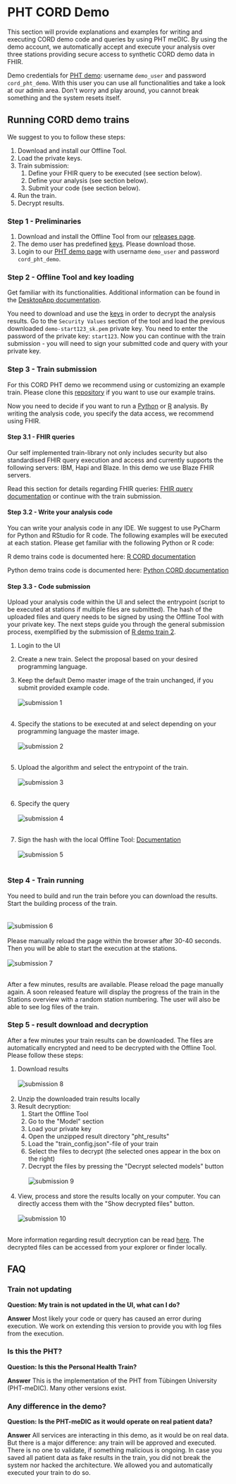 # PHT CORD Demo
This section will provide explanations and examples for writing and executing CORD demo code and queries by using PHT meDIC.
By using the demo account, we automatically accept and execute your analysis over three stations providing secure access to synthetic 
CORD demo data in FHIR.

Demo credentials for [PHT demo](https://demo.personalhealthtrain.de): username `demo_user` and password `cord_pht_demo`.
With this user you can use all functionalities and
take a look at our admin area. Don't worry and play around, you cannot break something and the system resets itself.

## Running CORD demo trains
We suggest to you to follow these steps:

1. Download and install our Offline Tool.
2. Load the private keys.
3. Train submission:
    1. Define your FHIR query to be executed (see section below).
    2. Define your analysis (see section below).
    3. Submit your code (see section below).
4. Run the train.
5. Decrypt results.


### Step 1 - Preliminaries
1. Download and install the Offline Tool from our [releases page](https://github.com/PHT-Medic/offline-tool/releases).
2. The demo user has predefined [keys](https://github.com/PHT-Medic/cord-pht-demo/tree/master/cord-demo-keys). Please download those.
3. Login to our [PHT demo page](https://demo.personalhealthtrain.de) with username `demo_user` and password `cord_pht_demo`.


### Step 2 - Offline Tool and key loading
 Get familiar with its functionalities. Additional information can be found in the
[DesktopApp documentation](../../guide/analyst/desktop_app.md).

You need to download and use the [keys](https://github.com/PHT-Medic/cord-pht-demo/tree/master/cord-demo-keys) in order 
to decrypt the analysis results.
Go to the `Security Values` section of the tool and load the previous downloaded `demo-start123_sk.pem` private key.
You need to enter the password of the private key: `start123`.
Now you can continue with the train submission - you will need to sign
your submitted code and query with your private key.

### Step 3 - Train submission
For this CORD PHT demo we recommend using or customizing an example train.
Please clone this [repository](https://github.com/PHT-Medic/cord-pht-demo) if you want to use our example trains.

Now you need to decide if you want to run a [Python](cord_python.md) or [R](cord_r.md) analysis.
By writing the analysis code, you specify the data access, we recommend using FHIR.

#### Step 3.1 - FHIR queries
Our self implemented train-library not only includes security but also standardised FHIR query execution and access and
currently supports the following servers: IBM, Hapi and Blaze. In this demo we use Blaze FHIR servers.

Read this section for details regarding FHIR queries:
[FHIR query documentation](cord_fhir.md) or continue with the train submission.

#### Step 3.2 - Write your analysis code
You can write your analysis code in any IDE. We suggest to use PyCharm for Python and RStudio for R code.
The following examples will be executed at each station. Please get familiar with the following Python or R code:

R demo trains code is documented here: [R CORD documentation](cord_r.md)

Python demo trains code is documented here: [Python CORD documentation](cord_python.md)


#### Step 3.3 - Code submission
Upload your analysis code within the UI and select the entrypoint (script to be executed at stations if multiple files are submitted).
The hash of the uploaded files and query needs to be signed by using the Offline Tool with your private key.
The next steps guide you through the general submission process, exemplified by the submission of [R demo train 2](https://github.com/PHT-Medic/cord-pht-demo/blob/master/R/demo-train-2.R).

1. Login to the UI
2. Create a new train. Select the proposal based on your desired programming language.
3. Keep the default Demo master image of the train unchanged, if you submit provided example code.
<br/><br/>
   ![submission 1](/images/demo/submission_1.png)
<br/><br/>
5. Specify the stations to be executed at and select depending on your programming language the master image.
<br/><br/>![submission 2](/images/demo/submission_2.png)<br/><br/>



7. Upload the algorithm and select the entrypoint of the train.
   <br/><br/>![submission 3](/images/demo/submission_3.png)<br/><br/>
8. Specify the query
   <br/><br/>![submission 4](/images/demo/submission_4.png)<br/><br/>
9. Sign the hash with the local Offline Tool: [Documentation](../../guide/analyst/desktop_app.md#sign-hash)
   <br/><br/> ![submission 5](/images/demo/submission_5.png)<br/><br/>


### Step 4 - Train running
You need to build and run the train before you can download the results.
Start the building process of the train.  
<br/><br/> ![submission 6](/images/demo/submission_6.png)<br/><br/>
Please manually reload the page within the browser after 30-40 seconds.
Then you will be able to start the execution at the stations.
<br/><br/> ![submission 7](/images/demo/submission_7.png)<br/><br/>

After a few minutes, results are available. Please reload the page manually again.
A soon released feature will display the progress of the train in the Stations overview with a random station numbering.
The user will also be able to see log files of the train.


### Step 5 - result download and decryption
After a few minutes your train results can be downloaded.
The files are automatically encrypted and need to be decrypted with the Offline Tool.
Please follow these steps:

1. Download results
<br/><br/> ![submission 8](/images/demo/submission_8.png)<br/><br/>
2. Unzip the downloaded train results locally
3. Result decryption:
    1. Start the Offline Tool
    2. Go to the "Model" section
    3. Load your private key
    4. Open the unzipped result directory "pht_results"
    5. Load the "train_config.json"-file of your train
    6. Select the files to decrypt (the selected ones appear in the box on the right)
    7. Decrypt the files by pressing the "Decrypt selected models" button
      <br/><br/> ![submission 9](/images/demo/submission_9.png)<br/><br/>
4. View, process and store the results locally on your computer.
You can directly access them with the "Show decrypted files" button.
   <br/><br/> ![submission 10](/images/demo/submission_10.png)<br/><br/>

More information regarding result decryption can be read [here](../../guide/analyst/desktop_app.md#decrypt-results).
The decrypted files can be accessed from your explorer or finder locally.

## FAQ
### Train not updating
**Question: My train is not updated in the UI, what can I do?**

**Answer** Most likely your code or query has caused an error during execution.
We work on extending this version to provide you with
log files from the execution.

### Is this the PHT?
**Question: Is this the Personal Health Train?**

**Answer** This is the implementation of the PHT from Tübingen University (PHT-meDIC). Many other versions exist.

### Any difference in the demo?
**Question: Is the PHT-meDIC as it would operate on real patient data?**

**Answer** All services are interacting in this demo, as it would be on real data.
But there is a major difference: any train will be approved and executed.
There is no one to validate, if something malicious is ongoing.
In case you saved all patient data as fake results in the train, you did not break the system nor hacked the architecture.
We allowed you and automatically executed your train to do so.
